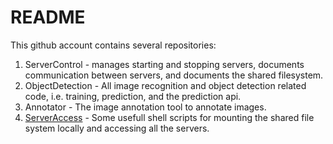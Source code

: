 # README

This github account contains several repositories:
1. ServerControl - manages starting and stopping servers, documents communication between servers, and documents the shared filesystem.
1. ObjectDetection - All image recognition and object detection related code, i.e. training, prediction, and the prediction api.
1. Annotator - The image annotation tool to annotate images.
1. [ServerAccess](https://github.com/garbagedetectionamsterdam/ServerAccess) - Some usefull shell scripts for mounting the shared file system locally and accessing all the servers.
